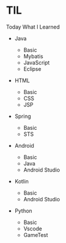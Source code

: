 # TIL

Today What I Learned

- Java
  - Basic
  - Mybatis
  - JavaScript
  - Eclipse
  
- HTML
  - Basic
  - CSS
  - JSP
  
- Spring
  - Basic
  - STS

- Android
  - Basic
  - Java
  - Android Studio
  
- Kotlin
  - Basic
  - Android Studio
  
- Python
  - Basic
  - Vscode
  - GameTest
